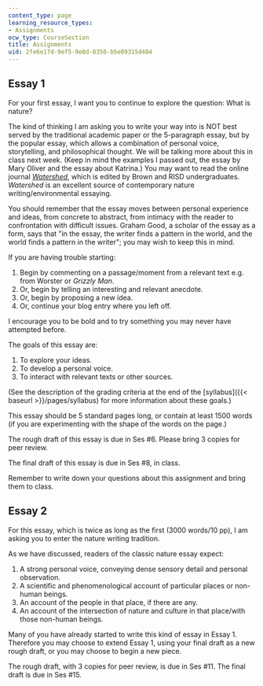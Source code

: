 ```yaml
---
content_type: page
learning_resource_types:
- Assignments
ocw_type: CourseSection
title: Assignments
uid: 2fe6e17d-9ef5-9e8d-8350-b5e09315d484
---
```


Essay 1
-------

For your first essay, I want you to continue to explore the question: What is nature?

The kind of thinking I am asking you to write your way into is NOT best served by the traditional academic paper or the 5-paragraph essay, but by the popular essay, which allows a combination of personal voice, storytelling, and philosophical thought. We will be talking more about this in class next week. (Keep in mind the examples I passed out, the essay by Mary Oliver and the essay about Katrina.) You may want to read the online journal [_Watershed_](http://issuu.com/watershed_journal/docs/western_issue_spring2010), which is edited by Brown and RISD undergraduates. _Watershed_ is an excellent source of contemporary nature writing/environmental essaying.

You should remember that the essay moves between personal experience and ideas, from concrete to abstract, from intimacy with the reader to confrontation with difficult issues. Graham Good, a scholar of the essay as a form, says that "in the essay, the writer finds a pattern in the world, and the world finds a pattern in the writer"; you may wish to keep this in mind.

If you are having trouble starting:

1.  Begin by commenting on a passage/moment from a relevant text e.g. from Worster or _Grizzly Man_.
2.  Or, begin by telling an interesting and relevant anecdote.
3.  Or, begin by proposing a new idea.
4.  Or, continue your blog entry where you left off.

I encourage you to be bold and to try something you may never have attempted before.

The goals of this essay are:

1.  To explore your ideas.
2.  To develop a personal voice.
3.  To interact with relevant texts or other sources.

(See the description of the grading criteria at the end of the [syllabus]({{< baseurl >}}/pages/syllabus) for more information about these goals.)

This essay should be 5 standard pages long, or contain at least 1500 words (if you are experimenting with the shape of the words on the page.)

The rough draft of this essay is due in Ses #6. Please bring 3 copies for peer review.

The final draft of this essay is due in Ses #8, in class.

Remember to write down your questions about this assignment and bring them to class.

Essay 2
-------

For this essay, which is twice as long as the first (3000 words/10 pp), I am asking you to enter the nature writing tradition.

As we have discussed, readers of the classic nature essay expect:

1.  A strong personal voice, conveying dense sensory detail and personal observation.
2.  A scientific and phenomenological account of particular places or non-human beings.
3.  An account of the people in that place, if there are any.
4.  An account of the intersection of nature and culture in that place/with those non-human beings.

Many of you have already started to write this kind of essay in Essay 1. Therefore you may choose to extend Essay 1, using your final draft as a new rough draft, or you may choose to begin a new piece.

The rough draft, with 3 copies for peer review, is due in Ses #11. The final draft is due in Ses #15.